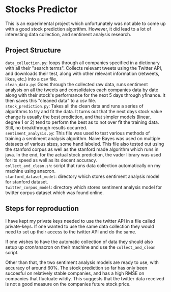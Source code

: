 # Stocks Predictor 
This is an experimental project which unfortunately was not able to come up with a good stock prediction algorithm. However, it did lead to a lot of interesting data collection, and sentiment analysis research.

## Project Structure
`data_collection.py`: loops through all companies specified in a dictionary with all their "search terms". Collects relevant tweets using the Twitter API, and downloads their test, along with other relevant information (retweets, likes, etc.) into a csv file.  
`clean_data.py`: Goes through the collected raw data, runs sentiment analysis on all the tweets and consolidates each companies data by date along with their stock's performance for the next 5 days through yfinance. It then saves this "cleaned data" to a csv file.  
`stock_prediction.py`: Takes all the clean data and runs a series of algorithms to try and fit the data. It turns out that the next days stock value change is usually the best prediction, and that simpler models (linear, degree 1 or 2) tend to perform the best as to not over fit the training data. Still, no breakthrough results occurred.  
`sentiment_analysis.py`: This file was used to test various methods of training a sentiment analysis algorithm. Naive Bayes was used on multiple datasets of various sizes, some hand labeled. This file also tested out using the stanford corpus as well as the stanford made algorithm which runs in java. In the end, for the actual stock prediction, the vader library was used for its speed as well as its decent accuracy.  
`collect_and_clean.sh`: script that runs data collection automatically on my machine using anacron.  
`stanford_dataset_model`: directory which stores sentiment analysis model for stanford dataset.  
`twitter_corpus_model`: directory which stores sentiment analysis model for twitter corpus dataset which was found online.

## Steps for reproduction
I have kept my private keys needed to use the twitter API in a file called private-keys. If one wanted to use the same data collection they would need to set up their access to the twitter API and do the same. 

If one wishes to have the automatic collection of data they should also setup up cron/anacron on their machine and use the `collect_and_clean` script.

Other than that, the two sentiment analysis models are ready to use, with accuracy of around 60%. The stock prediction so far has only been succesful on relatively stable companies, and has a high RMSE on companies that fluctuate wildly. This suggests that the twitter data received is not a good measure on the companies future stock price.
